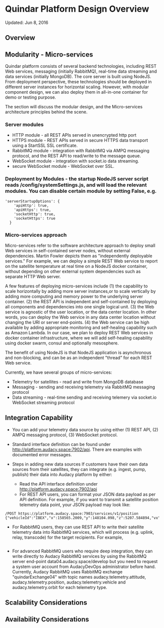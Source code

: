 # Quindar Platform Design Overview
Updated: Jun 8, 2016 

## Overview

## Modularity - Micro-services
Quindar platform consists of several backend technologies, including REST Web services, messaging (initially RabbitMQ), real-time data streaming and data services (initially MongoDB). The core server is built using NodeJS. From deployment perspective, these technologies should be deployed in different server instances for horizontal scaling. However, with modular component design, we can also deploy them in all-in-one container for demo or testing purpose.

The section will discuss the modular design, and the Micro-services architecture principles behind the scene.

### Server modules
  * HTTP module - all REST APIs served in unencrypted http port
  * HTTPS module - REST APIs served in secure HTTPS data transport using a StartSSL SSL certificate.
  * RabbitMQ module - integration with RabbitMQ via AMPQ messaging protocol, and the REST API to read/write to the message queue.
  * WebSocket module - integration with socket.io data streaming.
  * secure WebSocket module - WebSocket over SSL. 

### Deployment by Modules - the startup NodeJS server script reads /config/systemSettings.js, and will load the relevant modules. You can disable certain module by setting False, e.g.

```
'serverStartupOptions': {
    'apiHttp': true,
    'apiHttps': true,
    'socketHttp': true,
    'socketHttps': true
  }
```

### Micro-services approach
Micro-services refer to the software architecture approach to deploy small Web services in self-contained server nodes, without external dependencies. Martin Fowler depicts them as "independently deployable services." For example, we can deploy a simple REST Web service to report on the satellite temperature at real time on a NodeJS docker container, without depending on other external system dependencies such as separate HTTP Web server.

A few features of deploying micro-services include (1) the capability to scale horizontally by adding more server instances,or to scale vertically by adding more computing and memory power to the underlying server container.  (2) the REST API is independent and self-contained by deploying all components and dependencies into one single logical unit. (3) the Web service is agnostic of the user location, or the data center location. In other words, you can deploy the Web service in any data center location without changing the URI or server end-points. (4) the Web service can be high available by adding appropriate monitoring and self-healing capability such as Amazon Lambda. In our case, we plan to deploy REST Web services in docker container infrastructure, where we will add self-healing capability using docker swarm, consul and optionally mesosphere. 

The benefit of using NodeJS is that NodeJS application is asynchronous and non-blocking, and can be as an independent "thread" for each REST Web service.
 
Currently, we have several groups of micro-services:
* Telemetry for satellites - read and write from MongoDB database
* Messaging - sending and receiving telemetry via RabbitMQ messaging protocol
* Data streaming - real-time sending and receiving telemery via socket.io WebSocket streaming protocol
 
## Integration Capability
* You can add your telemetry data source by using either (1) REST API, (2) AMPQ messaging protocol, (3) WebSocket protocol.

* Standard interface definition can be found under http://platform.audacy.space:7902/api.  There are examples with documented error messages.

* Steps in adding new data sources
If customers have their own data sources from their satellites, they can integrate (e.g. ingest, pump, publish) their data into Audacy platform by either:
  * Read the API interface definition under http://platform.audacy.space:7902/api
  * For REST API users, you can format your JSON data payload as per API definition. For example, if you want to transmit a satellite position telemetry data point, your JSON payload may look like:

```
/POST https://platform.audacy.space:7903/services/v1/position
{"vehicleId":"IBEX","x":158565.2009,"y":148104.098,"z":5207.584894,"vx":-1.151578,"vy":0.17722,"vz":0.46557}
```
  * For RabbitMQ users, they can use REST API to write their satellite telemetry data into RabbitMQ services, which will process (e.g. uplink, relay, transcode) for the target recipients. For example,

```

``` 

  * For advanced RabbitMQ users who require deep integration, they can write directly to Audacy RabbitMQ services by using the RabbitMQ server end-point data04.audacy.space/develop but you need to request a system user account from AudacyDevOps administrator before hand.  Currently, Audacy RabbitMQ uses RabbitMQ exchange "quindarExchange04" with topic names audacy.telemetry.attitude, audacy.telemetry.position, audacy.telemetry.vehicle and audacy.telemetry.orbit for each telemetry type.

  

## Scalability Considerations


## Availability Considerations

